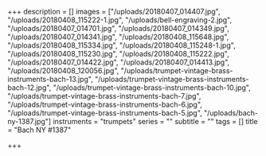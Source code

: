 +++
description = []
images = ["/uploads/20180407_014407.jpg", "/uploads/20180408_115222-1.jpg", "/uploads/bell-engraving-2.jpg", "/uploads/20180407_014701.jpg", "/uploads/20180407_014349.jpg", "/uploads/20180407_014341.jpg", "/uploads/20180408_115648.jpg", "/uploads/20180408_115334.jpg", "/uploads/20180408_115248-1.jpg", "/uploads/20180408_115230.jpg", "/uploads/20180408_115222.jpg", "/uploads/20180407_014422.jpg", "/uploads/20180407_014413.jpg", "/uploads/20180408_120056.jpg", "/uploads/trumpet-vintage-brass-instruments-bach-13.jpg", "/uploads/trumpet-vintage-brass-instruments-bach-12.jpg", "/uploads/trumpet-vintage-brass-instruments-bach-10.jpg", "/uploads/trumpet-vintage-brass-instruments-bach-7.jpg", "/uploads/trumpet-vintage-brass-instruments-bach-6.jpg", "/uploads/trumpet-vintage-brass-instruments-bach-5.jpg", "/uploads/bach-ny-1387.jpg"]
instruments = "trumpets"
series = ""
subtitle = ""
tags = []
title = "Bach NY #1387"

+++
